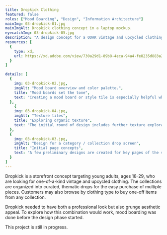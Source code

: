 ```yaml
---
title: Dropkick Clothing
featured: false
roles: ["Mood Boarding", "Design", "Information Architecture"]
mainImg: 03-dropkick-01.jpg
mainImgAlt: Dropkick clothing concept in a laptop mockup.
eyecatchImg: 03-dropkick-05.jpg
description: "A design concept for a OOAK vintage and upcycled clothing site. Dropkick specializes in grunge and industrial aesthetic clothing drops that call back to the 1990s."
resources: [
  {
    type: xd,
    url: https://xd.adobe.com/view/730a29d1-89b8-4eca-94a4-fe8235d883a2-2659/
  }
]

details: [
  { 
    img: 03-dropkick-02.jpg, 
    imgAlt: "Mood board overview and color palette.",
    title: "Mood boards set the tone",
    text: "Creating a mood board or style tile is especially helpful when building a brand concept from scratch. This includes defining the brand mission, target audience, and descriptors that tell a story of what the brand and all its associated collateral should be, including the digital storefront."
  },
    { 
    img: 03-dropkick-04.jpg, 
    imgAlt: "Texture tiles",
    title: "Exploring organic texture",
    text: "The initial round of design includes further texture exploration to be used as photograph overlays and section dividers. Despite being organic in nature, these assets will need to be converted into vector shapes in order to scale correctly on a variety of screen sizes and devices."
  },
  { 
    img: 03-dropkick-03.jpg,
    imgAlt: "Design for a category / collection drop screen", 
    title: "Initial page concepts",
    text: "A few preliminary designs are created for key pages of the storefront, including the landing page, category and drop, and product details screens. These initial mockups are used to gauge whether or not the overall design is heading in the right direction, or if we need to reverse course and go back to new mood boards and style tiles."
  }
]
---
```


Dropkick is a storefront concept targeting young adults, ages 18-29, who are looking for one-of-a-kind vintage and upcycled clothing. The collections are organized into curated, thematic drops for the easy purchase of multiple pieces. Customers may also browse by clothing type to buy one-off items from any collection.

Dropkick needed to have both a professional look but also grunge aesthetic appeal. To explore how this combination would work, mood boarding was done before the design phase started.

This project is still in progress.